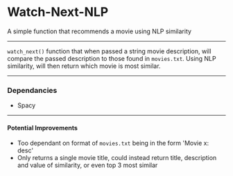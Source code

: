 # Watch-Next-NLP
A simple function that recommends a movie using NLP similarity

---

`watch_next()` function that when passed a string movie description, will compare the passed description to those found in `movies.txt`. Using NLP similarity, will then return which movie is most similar.

---

### Dependancies
- Spacy

---

#### Potential Improvements

- Too dependant on format of `movies.txt` being in the form 'Movie x: desc'
- Only returns a single movie title, could instead return title, description and value of similarity, or even top 3 most similar
